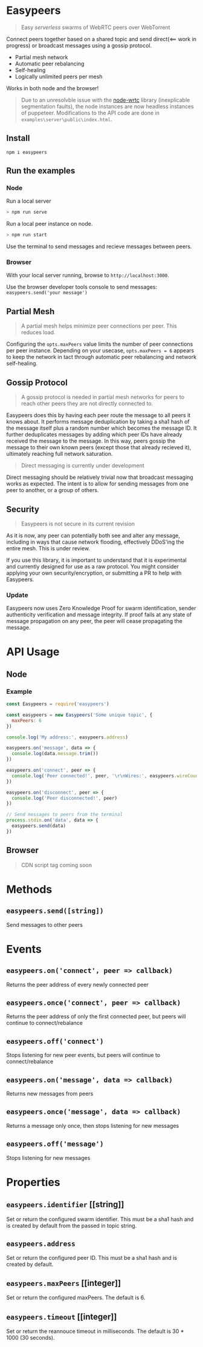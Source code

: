 # Easypeers
> Easy *serverless* swarms of WebRTC peers over WebTorrent

Connect peers together based on a shared topic and send direct(<== work in progress) or broadcast messages using a gossip protocol.

- Partial mesh network
- Automatic peer rebalancing
- Self-healing
- Logically unlimited peers per mesh

Works in both node and the browser!

> Due to an unresolvble issue with the [node-wrtc](https://github.com/node-webrtc/node-webrtc) library (inexplicable segmentation faults), the node instances are now headless instances of puppeteer. Modifications to the API code are done in `examples\server\public\index.html`.

## Install
```
npm i easypeers
```
## Run the examples
### Node
Run a local server
```js
> npm run serve
```

Run a local peer instance on node.
```js
> npm run start
```
Use the terminal to send messages and recieve messages between peers.

### Browser
With your local server running, browse to `http://localhost:3000`.

Use the browser developer tools console to send messages: `easypeers.send('your message')`

## Partial Mesh
> A partial mesh helps minimize peer connections per peer. This reduces load.

Configuring the `opts.maxPeers` value limits the number of peer connections per peer instance. Depending on your usecase, `opts.maxPeers = 6` appears to keep the network in tact through automatic peer rebalancing and network self-healing.

## Gossip Protocol
> A gossip protocol is needed in partial mesh networks for peers to reach other peers they are not directly connected to.

Easypeers does this by having each peer route the message to all peers it knows about. It performs message deduplication by taking a sha1 hash of the message itself plus a random number which becomes the message ID. It further deduplicates messages by adding which peer IDs have already received the message to the message. In this way, peers gossip the message to their own known peers (except those that already recieved it), ultimately reaching full network saturation.

> Direct messaging is currently under development

Direct messaging should be relatively trivial now that broadcast messaging works as expected. The intent is to allow for sending messages from one peer to another, or a group of others.

## Security
> Easypeers is not secure in its current revision

As it is now, any peer can potentially both see and alter any message, including in ways that cause network flooding, effectively DDoS'ing the entire mesh. This is under review.

If you use this library, it is important to understand that it is experimental and currently designed for use as a raw protocol. You might consider applying your own security/encryption, or submitting a PR to help with Easypeers.

### Update
Easypeers now uses Zero Knowledge Proof for swarm identification, sender authenticity verification and message integrity. If proof fails at any state of message propagation on any peer, the peer will cease propagating the message.


# API Usage
## Node
### Example
```js
const Easypeers = require('easypeers')

const easypeers = new Easypeers('Some unique topic', {
  maxPeers: 6
})

console.log('My address:', easypeers.address)

easypeers.on('message', data => {
  console.log(data.message.trim())
})

easypeers.on('connect', peer => {
  console.log('Peer connected!', peer, '\r\nWires:', easypeers.wireCount)
})

easypeers.on('disconnect', peer => {
  console.log('Peer disconnected!', peer)
})

// Send messages to peers from the terminal
process.stdin.on('data', data => {
  easypeers.send(data)
})
```

## Browser
> CDN script tag coming soon

# Methods
## `easypeers.send([string])`
Send messages to other peers

# Events
## `easypeers.on('connect', peer => callback)`
Returns the peer address of every newly connected peer

## `easypeers.once('connect', peer => callback)`
Returns the peer address of only the first connected peer, but peers will continue to connect/rebalance

## `easypeers.off('connect')`
Stops listening for new peer events, but peers will continue to connect/rebalance

## `easypeers.on('message', data => callback)`
Returns new messages from peers

## `easypeers.once('message', data => callback)`
Returns a message only once, then stops listening for new messages

## `easypeers.off('message')`
Stops listening for new messages

# Properties
## `easypeers.identifier` [[string]]
Set or return the configured swarm identifier. This must be a sha1 hash and is created by default from the passed in topic string.

## `easypeers.address`
Set or return the configured peer ID. This must be a sha1 hash and is created by default.

## `easypeers.maxPeers` [[integer]]
Set or return the configured maxPeers. The default is 6.

## `easypeers.timeout` [[integer]]
Set or return the reannouce timeout in milliseconds. The default is 30 * 1000 (30 seconds).


